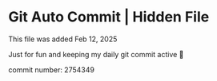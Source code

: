 # Git Auto Commit | Hidden File

This file was added Feb 12, 2025

Just for fun and keeping my daily git commit active 🤪

commit number: 2754349
